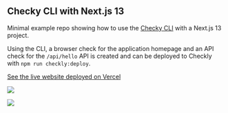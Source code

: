 ## Checky CLI with Next.js 13

Minimal example repo showing how to use the [Checky CLI](https://github.com/checkly/checkly-cli) with a Next.js 13 project.

Using the CLI, a browser check for the application homepage and an API check for the `/api/hello` API is created and can be deployed to Checkly with `npm run checkly:deploy`.

[See the live website deployed on Vercel](https://nextjs-checkly-mac.vercel.app)

![](https://api.checklyhq.com/v1/badges/checks/52f6180f-2631-40c8-9cf6-113382609f22?style=for-the-badge&theme=default)

![](https://api.checklyhq.com/v1/badges/checks/955a97c3-9f10-4ce6-9836-9011e9e0f9ee?style=for-the-badge&theme=default&responseTime=true)
